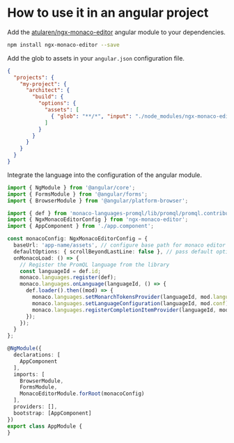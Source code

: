 # How to use it in an angular project
Add the [atularen/ngx-monaco-editor](https://github.com/atularen/ngx-monaco-editor) angular module to your dependencies.

```bash
npm install ngx-monaco-editor --save
```

Add the glob to assets in your ``angular.json`` configuration file.

```json
{
  "projects": {
    "my-project": {
      "architect": {
        "build": {
          "options": {
            "assets": [
              { "glob": "**/*", "input": "./node_modules/ngx-monaco-editor/assets/monaco", "output": "./assets/monaco/" }
            ]
          }
        }
      }
    }
  }
}
```

Integrate the language into the configuration of the angular module.

```typescript
import { NgModule } from '@angular/core';
import { FormsModule } from '@angular/forms';
import { BrowserModule } from '@angular/platform-browser';

import { def } from 'monaco-languages-promql/lib/promql/promql.contribution';
import { NgxMonacoEditorConfig } from 'ngx-monaco-editor';
import { AppComponent } from './app.component';

const monacoConfig: NgxMonacoEditorConfig = {
  baseUrl: 'app-name/assets', // configure base path for monaco editor default: './assets'
  defaultOptions: { scrollBeyondLastLine: false }, // pass default options to be used
  onMonacoLoad: () => {
    // Register the PromQL language from the library
    const languageId = def.id;
    monaco.languages.register(def);
    monaco.languages.onLanguage(languageId, () => {
      def.loader().then((mod) => {
        monaco.languages.setMonarchTokensProvider(languageId, mod.language);
        monaco.languages.setLanguageConfiguration(languageId, mod.conf);
        monaco.languages.registerCompletionItemProvider(languageId, mod.completionItemProvider);
      });
    });
  }
};

@NgModule({
  declarations: [
    AppComponent
  ],
  imports: [
    BrowserModule,
    FormsModule,
    MonacoEditorModule.forRoot(monacoConfig)
  ],
  providers: [],
  bootstrap: [AppComponent]
})
export class AppModule {
}
```
